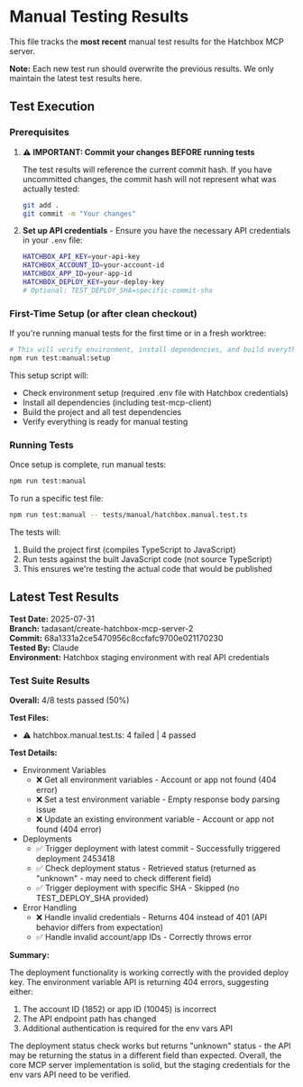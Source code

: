 # Manual Testing Results

This file tracks the **most recent** manual test results for the Hatchbox MCP server.

**Note:** Each new test run should overwrite the previous results. We only maintain the latest test results here.

## Test Execution

### Prerequisites

1. **⚠️ IMPORTANT: Commit your changes BEFORE running tests**

   The test results will reference the current commit hash. If you have uncommitted changes, the commit hash will not represent what was actually tested:

   ```bash
   git add .
   git commit -m "Your changes"
   ```

2. **Set up API credentials** - Ensure you have the necessary API credentials in your `.env` file:
   ```bash
   HATCHBOX_API_KEY=your-api-key
   HATCHBOX_ACCOUNT_ID=your-account-id
   HATCHBOX_APP_ID=your-app-id
   HATCHBOX_DEPLOY_KEY=your-deploy-key
   # Optional: TEST_DEPLOY_SHA=specific-commit-sha
   ```

### First-Time Setup (or after clean checkout)

If you're running manual tests for the first time or in a fresh worktree:

```bash
# This will verify environment, install dependencies, and build everything
npm run test:manual:setup
```

This setup script will:

- Check environment setup (required .env file with Hatchbox credentials)
- Install all dependencies (including test-mcp-client)
- Build the project and all test dependencies
- Verify everything is ready for manual testing

### Running Tests

Once setup is complete, run manual tests:

```bash
npm run test:manual
```

To run a specific test file:

```bash
npm run test:manual -- tests/manual/hatchbox.manual.test.ts
```

The tests will:

1. Build the project first (compiles TypeScript to JavaScript)
2. Run tests against the built JavaScript code (not source TypeScript)
3. This ensures we're testing the actual code that would be published

## Latest Test Results

**Test Date:** 2025-07-31  
**Branch:** tadasant/create-hatchbox-mcp-server-2  
**Commit:** 68a1331a2ce5470956c8ccfafc9700e021170230  
**Tested By:** Claude  
**Environment:** Hatchbox staging environment with real API credentials

### Test Suite Results

**Overall:** 4/8 tests passed (50%)

**Test Files:**

- ⚠️ hatchbox.manual.test.ts: 4 failed | 4 passed

**Test Details:**

- Environment Variables
  - ❌ Get all environment variables - Account or app not found (404 error)
  - ❌ Set a test environment variable - Empty response body parsing issue
  - ❌ Update an existing environment variable - Account or app not found (404 error)
- Deployments
  - ✅ Trigger deployment with latest commit - Successfully triggered deployment 2453418
  - ✅ Check deployment status - Retrieved status (returned as "unknown" - may need to check different field)
  - ✅ Trigger deployment with specific SHA - Skipped (no TEST_DEPLOY_SHA provided)
- Error Handling
  - ❌ Handle invalid credentials - Returns 404 instead of 401 (API behavior differs from expectation)
  - ✅ Handle invalid account/app IDs - Correctly throws error

**Summary:**

The deployment functionality is working correctly with the provided deploy key. The environment variable API is returning 404 errors, suggesting either:

1. The account ID (1852) or app ID (10045) is incorrect
2. The API endpoint path has changed
3. Additional authentication is required for the env vars API

The deployment status check works but returns "unknown" status - the API may be returning the status in a different field than expected. Overall, the core MCP server implementation is solid, but the staging credentials for the env vars API need to be verified.
